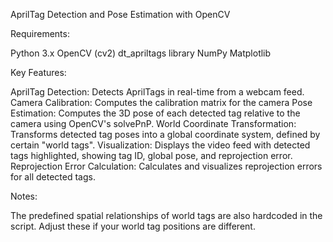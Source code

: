 AprilTag Detection and Pose Estimation with OpenCV

Requirements:

Python 3.x
OpenCV (cv2)
dt_apriltags library
NumPy
Matplotlib

Key Features:

AprilTag Detection: Detects AprilTags in real-time from a webcam feed.
Camera Calibration: Computes the calibration matrix for the camera
Pose Estimation: Computes the 3D pose of each detected tag relative to the camera using OpenCV's solvePnP.
World Coordinate Transformation: Transforms detected tag poses into a global coordinate system, defined by certain "world tags".
Visualization: Displays the video feed with detected tags highlighted, showing tag ID, global pose, and reprojection error.
Reprojection Error Calculation: Calculates and visualizes reprojection errors for all detected tags.

Notes:

The predefined spatial relationships of world tags are also hardcoded in the script. Adjust these if your world tag positions are different.
